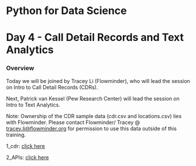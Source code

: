 
# Python for Data Science
# Day 4 - Call Detail Records and Text Analytics
### Overview
Today we will be joined by Tracey Li (Flowminder), who will lead the session on Intro to Call Detail Records (CDRs). 

Next, Patrick van Kessel (Pew Research Center) will lead the session on Intro to Text Analytics. 

Note: 
Ownership of the CDR sample data (cdr.csv and locations.csv) lies with Flowminder. 
Please contact Flowminder/ Tracey @ tracey.li@flowminder.org for permission to use this data outside of this training. 
 
1_cdr: [click here](https://colab.research.google.com/github/worldbank/Python-for-Data-Science/blob/master/July_2019_Poverty_GP/day_4/1_cdr.ipynb)

2_APIs: [click here](https://colab.research.google.com/github/worldbank/Python-for-Data-Science/blob/master/July_2019_Poverty_GP/day_4/2_text_analytics.ipynb)
